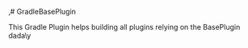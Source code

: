 ‚# GradleBasePlugin

This Gradle Plugin helps building all plugins relying on the BasePlugin
dada\y
